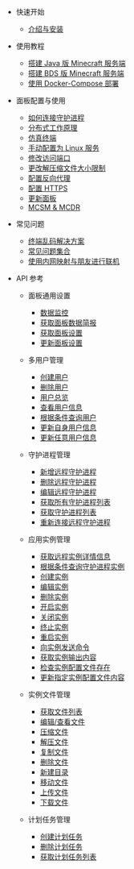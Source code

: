 - 快速开始

  - [介绍与安装](zh-cn/README.md)

- 使用教程

  - [搭建 Java 版 Minecraft 服务端](zh-cn/tutorial/java_windows.md)
  - [搭建 BDS 版 Minecraft 服务端](zh-cn/tutorial/ubuntu_bds.md)
  - [使用 Docker-Compose 部署](zh-cn/tutorial/docker-compose.md)

- 面板配置与使用

  - [如何连接守护进程](zh-cn/tutorial/connect_daemon.md)
  - [分布式工作原理](zh-cn/tutorial/system_structure.md)
  - [仿真终端](zh-cn/tutorial/pty.md)
  - [手动配置为 Linux 服务](zh-cn/tutorial/to_service.md)
  - [修改访问端口](zh-cn/tutorial/modify_port.md)
  - [更改解压缩文件大小限制](zh-cn/tutorial/delete_file_unzip_limit.md)
  - [配置反向代理](zh-cn/tutorial/simple_reverse_proxy.md)
  - [配置 HTTPS](zh-cn/tutorial/reverse_proxy+ssl.md)
  - [更新面板](zh-cn/tutorial/update_mcsm.md)
  - [MCSM & MCDR](zh-cn/tutorial/mcdr.md)

- 常见问题

  - [终端乱码解决方案](zh-cn/tutorial/code.md)
  - [常见问题集合](zh-cn/qa/common_qa.md)
  - [使用内网映射与朋友进行联机](zh-cn/tutorial/openfrp.md)

- API 参考

  - 面板通用设置

    - [数据监控](zh-cn/panel/overview.md)
    - [获取面板数据简报](zh-cn/remote/get_remote_services_info.md)
    - [获取面板设置](zh-cn/panel/get_settings.md)
    - [更新面板设置](zh-cn/panel/update_settings.md)

  - 多用户管理

    - [创建用户](zh-cn/panel/user_register.md)
    - [删除用户](zh-cn/panel/user_delete.md)
    - [用户总览](zh-cn/panel/user_overview.md)
    - [查看用户信息](zh-cn/panel/info.md)
    - [根据条件查询用户](zh-cn/panel/search.md)
    - [更新自身用户信息](zh-cn/panel/update.md)
    - [更新任意用户信息](zh-cn/panel/update_admin.md)

  - 守护进程管理

    - [新增远程守护进程](zh-cn/remote/new_remote_services.md)
    - [删除远程守护进程](zh-cn/remote/del_remote_services.md)
    - [编辑远程守护进程](zh-cn/remote/edit_remote_services.md)
    - [获取所有守护进程列表](zh-cn/remote/get_daemonlist.md)
    - [获取守护进程列表](zh-cn/remote/get_remote_services.md)
    - [重新连接远程守护进程](zh-cn/remote/reconn_remote_services.md)

  - 应用实例管理

    - [获取远程实例详情信息](zh-cn/instance/get_instance_info.md)
    - [根据条件查询守护进程实例](zh-cn/instance/search_remote_services.md)
    - [创建实例](zh-cn/instance/create_instance.md)
    - [编辑实例](zh-cn/instance/edit_instance.md)
    - [删除实例](zh-cn/instance/delete_instance.md)
    - [开启实例](zh-cn/instance/start_instance.md)
    - [关闭实例](zh-cn/instance/stop_instance.md)
    - [终止实例](zh-cn/instance/kill_instance.md)
    - [重启实例](zh-cn/instance/restart_instance.md)
    - [向实例发送命令](zh-cn/instance/command_instance.md)
    - [获取实例输出内容](zh-cn/instance/instance_output.md)
    - [检查实例配置文件存在](zh-cn/instance/query_instance_configfile.md)
    - [更新指定实例配置文件内容](zh-cn/instance/update_instance_configfilecontent.md)

  - 实例文件管理

    - [获取文件列表](zh-cn/instance/view_instance_fils_list.md)
    - [编辑/查看文件](zh-cn/files/edit_files.md)
    - [压缩文件](zh-cn/files/compress.md)
    - [解压文件](zh-cn/files/uncompress.md)
    - [复制文件](zh-cn/files/copy_files.md)
    - [删除文件](zh-cn/files/delete_files.md)
    - [新建目录](zh-cn/files/mkdir.md)
    - [移动文件](zh-cn/files/move_files.md)
    - [上传文件](zh-cn/files/update_file.md)
    - [下载文件](zh-cn/files/download_file.md)

  - 计划任务管理

    - [创建计划任务](zh-cn/scedule/create_schedule.md)
    - [删除计划任务](zh-cn/scedule/del_scedule.md)
    - [获取计划任务列表](zh-cn/scedule/get_schedule_list.md)
